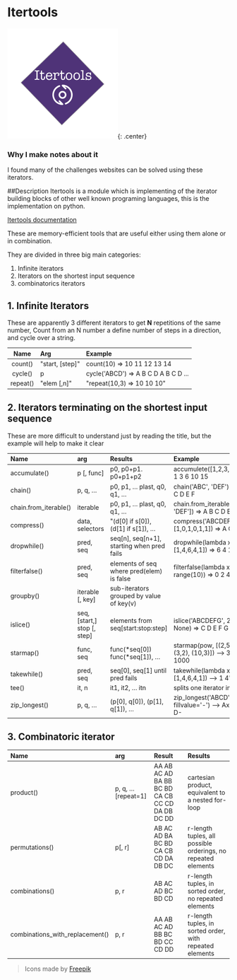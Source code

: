 # Itertools

![Itertools](images/Itertools.png){: .center}

### Why I make notes about it

I found many of the challenges websites can be solved using these iterators.

##Description
Itertools is a module which is implementing of the iterator building blocks of other well known programing languages,
this is the implementation on python.

[Itertools documentation](https://docs.python.org/3/library/itertools.html)

These are memory-efficient tools that are useful either using them alone or in combination.

They are divided in  three big main categories:

1. Infinite iterators
2. Iterators on the shortest input sequence
3. combinatorics iterators

## 1. Infinite Iterators

These are apparently 3 different iterators to get **N** repetitions of the same number, Count from an N number a define number of steps in a direction, and cycle over a string.

|Name |Arg      |Example      |
|:---:|:--------|:------------|
|count()|"start, [step]"|count(10) ⇒ 10 11 12 13 14|
|cycle()|p|cycle('ABCD') ⇒ A B C D A B C D ...|
|repeat()|"elem [,n]"|"repeat(10,3) ⇒ 10 10 10"|

## 2. Iterators terminating on the shortest input sequence

These are more difficult to understand just by reading the title, but the example will help to make it clear

| Name                | arg             |Results | Example|
|:--------------------|:----------------|:--------------------------|:-------------------------------------|
|accumulate()         | p [, func]      | p0, p0+p1. p0+p1+p2       | accumulete([1,2,3,4,5]) ⇒ 1 3 6 10 15|
|chain()              | p, q, …         | p0, p1, … plast, q0, q1, …| chain('ABC', 'DEF') ⇒ A B C D E F|
|chain.from_iterable()| iterable        | p0, p1, … plast, q0, q1, …| chain.from_iterable(['ABC', 'DEF']) ⇒ A B C D E F|
|compress()           | data, selectors | "(d[0] if s[0]), (d[1] if s[1]), … | compress('ABCDEF', [1,0,1,0,1,1]) ⇒ A C E F|
|dropwhile()          | pred, seq       | seq[n], seq[n+1], starting when pred fails | dropwhile(lambda x: x<5, [1,4,6,4,1]) ⇒ 6 4 1|
|filterfalse()        | pred, seq       |elements of seq where pred(elem) is false | filterfalse(lambda x: x%2, range(10)) ⇒ 0 2 4 6 8|
|groupby()            |iterable [, key] |sub-iterators grouped by value of key(v)| |
|islice()             |seq, [start,] stop [, step]|elements from seq[start:stop:step] | islice('ABCDEFG', 2, None) ⇒ C D E F G|
|starmap()            |func, seq |func(*seq[0]) func(*seq[1]), … |starmap(pow, [(2,5), (3,2), (10,3)]) --> 32 9 1000|
|takewhile()          |pred, seq | seq[0], seq[1] until pred fails | takewhile(lambda x: x<5, [1,4,6,4,1]) --> 1 4"|
|tee()                | it, n |it1, it2, … itn | splits one iterator into n |
|zip_longest()        | p, q, … |  (p[0], q[0]), (p[1], q[1]), … | zip_longest('ABCD', 'xy', fillvalue='-') --> Ax By C- D-|

## 3. Combinatoric iterator

| Name | arg  | Result| Results|
|:-----|:-----|:------|:-------|
| product()      | p, q, … [repeat=1] | AA AB AC AD BA BB BC BD CA CB CC CD DA DB DC DD | cartesian product, equivalent to a nested for-loop|
| permutations() | p[, r] | AB AC AD BA BC BD CA CB CD DA DB DC | r-length tuples, all possible orderings, no repeated elements|
| combinations() | p, r | AB AC AD BC BD CD |r-length tuples, in sorted order, no repeated elements|
| combinations_with_replacement() | p, r | AA AB AC AD BB BC BD CC CD DD | r-length tuples, in sorted order, with repeated elements|

> Icons made by [Freepik](https://www.flaticon.com/)
